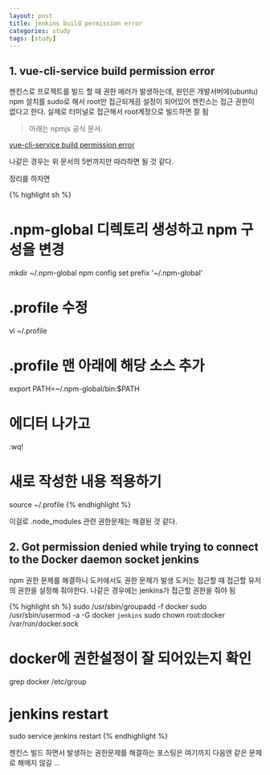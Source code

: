 ```yaml
---
layout: post
title: jenkins build permission error
categories: study
tags: [study]
---
```


## 1. vue-cli-service build permission error

젠킨스로 프로젝트를 빌드 할 때 권한 에러가 발생하는데,
원인은 개발서버에(ubuntu) npm 설치를 sudo로 해서 root만 접근되게끔 설정이 되어있어 젠킨스는 접근 권한이 없다고 한다.
실제로 터미널로 접근해서 root계정으로 빌드하면 잘 됨

> 아래는 npmjs 공식 문서.

[vue-cli-service build permission error](https://docs.npmjs.com/resolving-eacces-permissions-errors-when-installing-packages-globally)
  
나같은 경우는 위 문서의 5번까지만 따라하면 될 것 같다.

정리를 하자면

{% highlight sh %}
# .npm-global 디렉토리 생성하고 npm 구성을 변경
mkdir ~/.npm-global
npm config set prefix '~/.npm-global'   

# .profile 수정
vi ~/.profile
# .profile 맨 아래에 해당 소스 추가
export PATH=~/.npm-global/bin:$PATH
# 에디터 나가고
:wq!
# 새로 작성한 내용 적용하기
source ~/.profile
{% endhighlight %}

이걸로 .node_modules 관련 권한문제는 해결된 것 같다.   
   
## 2. Got permission denied while trying to connect to the Docker daemon socket jenkins
   
npm 권한 문제를 해결하니 도커에서도 권한 문제가 발생
도커는 접근할 때 접근할 유저의 권한을 설정해 줘야한다.
나같은 경우에는 jenkins가 접근할 권한을 줘야 됨

{% highlight sh %}
sudo /usr/sbin/groupadd -f docker
sudo /usr/sbin/usermod -a -G docker `jenkins`
sudo chown root:docker /var/run/docker.sock

# docker에 권한설정이 잘 되어있는지 확인
grep docker /etc/group

# jenkins restart
sudo service jenkins restart
{% endhighlight %}

   
젠킨스 빌드 하면서 발생하는 권한문제를 해결하는 포스팅은 여기까지
다음엔 같은 문제로 해메지 않길 ...